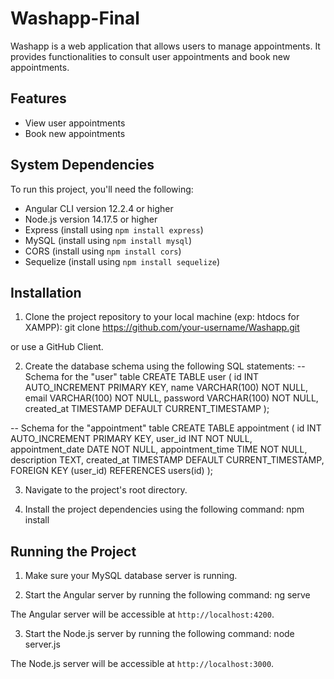 # Washapp-Final

Washapp is a web application that allows users to manage appointments. It provides functionalities to consult user appointments and book new appointments.

## Features

- View user appointments
- Book new appointments

## System Dependencies

To run this project, you'll need the following:

- Angular CLI version 12.2.4 or higher
- Node.js version 14.17.5 or higher
- Express (install using `npm install express`)
- MySQL (install using `npm install mysql`)
- CORS (install using `npm install cors`)
- Sequelize (install using `npm install sequelize`)

## Installation

1. Clone the project repository to your local machine (exp: htdocs for XAMPP):
git clone https://github.com/your-username/Washapp.git

or use a GitHub Client.

2. Create the database schema using the following SQL statements:
-- Schema for the "user" table
CREATE TABLE user (
  id INT AUTO_INCREMENT PRIMARY KEY,
  name VARCHAR(100) NOT NULL,
  email VARCHAR(100) NOT NULL,
  password VARCHAR(100) NOT NULL,
  created_at TIMESTAMP DEFAULT CURRENT_TIMESTAMP
);

-- Schema for the "appointment" table
CREATE TABLE appointment (
  id INT AUTO_INCREMENT PRIMARY KEY,
  user_id INT NOT NULL,
  appointment_date DATE NOT NULL,
  appointment_time TIME NOT NULL,
  description TEXT,
  created_at TIMESTAMP DEFAULT CURRENT_TIMESTAMP,
  FOREIGN KEY (user_id) REFERENCES users(id)
);

3. Navigate to the project's root directory.

4. Install the project dependencies using the following command:
npm install

## Running the Project

1. Make sure your MySQL database server is running.

2. Start the Angular server by running the following command:
ng serve

The Angular server will be accessible at `http://localhost:4200`.

3. Start the Node.js server by running the following command:
node server.js

The Node.js server will be accessible at `http://localhost:3000`.
